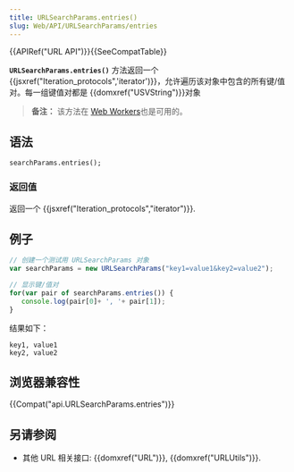 ```yaml
---
title: URLSearchParams.entries()
slug: Web/API/URLSearchParams/entries
---
```

{{APIRef("URL API")}}{{SeeCompatTable}}

**`URLSearchParams.entries()`** 方法返回一个{{jsxref("Iteration_protocols",'iterator')}}，允许遍历该对象中包含的所有键/值对。每一组键值对都是 {{domxref("USVString")}}对象

> **备注：** 该方法在 [Web Workers](/zh-CN/docs/Web/API/Web_Workers_API)也是可用的。

## 语法

```
searchParams.entries();
```

### 返回值

返回一个 {{jsxref("Iteration_protocols","iterator")}}.

## 例子

```js
// 创建一个测试用 URLSearchParams 对象
var searchParams = new URLSearchParams("key1=value1&key2=value2");

// 显示键/值对
for(var pair of searchParams.entries()) {
   console.log(pair[0]+ ', '+ pair[1]);
}
```

结果如下：

```
key1, value1
key2, value2
```

## 浏览器兼容性

{{Compat("api.URLSearchParams.entries")}}

## 另请参阅

- 其他 URL 相关接口: {{domxref("URL")}}, {{domxref("URLUtils")}}.

